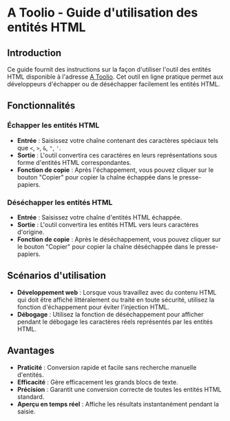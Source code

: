 # A Toolio - Guide d'utilisation des entités HTML

## Introduction
Ce guide fournit des instructions sur la façon d'utiliser l'outil des entités HTML disponible à l'adresse [A Toolio](https://atoolio.com/html-entities). Cet outil en ligne pratique permet aux développeurs d'échapper ou de déséchapper facilement les entités HTML.

## Fonctionnalités

### Échapper les entités HTML
- **Entrée** : Saisissez votre chaîne contenant des caractères spéciaux tels que `<`, `>`, `&`, `"`, `'`.
- **Sortie** : L'outil convertira ces caractères en leurs représentations sous forme d'entités HTML correspondantes.
- **Fonction de copie** : Après l'échappement, vous pouvez cliquer sur le bouton "Copier" pour copier la chaîne échappée dans le presse-papiers.

### Déséchapper les entités HTML
- **Entrée** : Saisissez votre chaîne d'entités HTML échappée.
- **Sortie** : L'outil convertira les entités HTML vers leurs caractères d'origine.
- **Fonction de copie** : Après le déséchappement, vous pouvez cliquer sur le bouton "Copier" pour copier la chaîne déséchappée dans le presse-papiers.

## Scénarios d'utilisation
- **Développement web** : Lorsque vous travaillez avec du contenu HTML qui doit être affiché littéralement ou traité en toute sécurité, utilisez la fonction d'échappement pour éviter l'injection HTML.
- **Débogage** : Utilisez la fonction de déséchappement pour afficher pendant le débogage les caractères réels représentés par les entités HTML.

## Avantages
- **Praticité** : Conversion rapide et facile sans recherche manuelle d'entités.
- **Efficacité** : Gère efficacement les grands blocs de texte.
- **Précision** : Garantit une conversion correcte de toutes les entités HTML standard.
- **Aperçu en temps réel** : Affiche les résultats instantanément pendant la saisie.